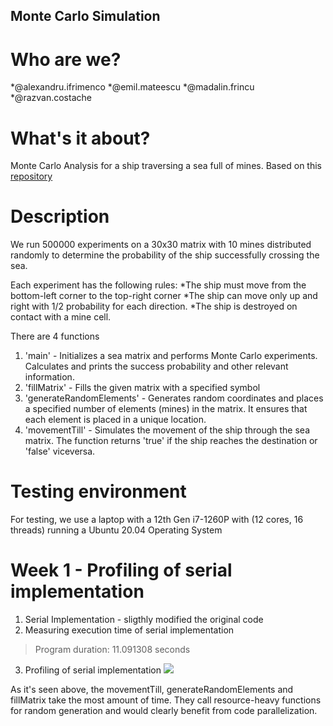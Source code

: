 ## Monte Carlo Simulation

# Who are we?
*@alexandru.ifrimenco
*@emil.mateescu
*@madalin.frincu
*@razvan.costache

# What's it about?

Monte Carlo Analysis for a ship traversing a sea full of mines. Based on this [repository](https://github.com/dmitrijbes/monte-carlo-ship/)

# Description
We run 500000 experiments on a 30x30 matrix with 10 mines distributed randomly to determine the probability of the ship successfully crossing the sea.

Each experiment has the following rules:
*The ship must move from the bottom-left corner to the top-right corner 
*The ship can move only up and right with 1/2 probability for each direction.
*The ship is destroyed on contact with a mine cell.


There are 4 functions 
1. 'main' - Initializes a sea matrix and performs Monte Carlo experiments. Calculates and prints the success probability and other relevant information.
2. 'fillMatrix' - Fills the given matrix with a specified symbol
3. 'generateRandomElements' - Generates random coordinates and places a specified number of elements (mines) in the matrix. It ensures that each element is placed in a unique location.
4. 'movementTill' - Simulates the movement of the ship through the sea matrix. The function returns 'true' if the ship reaches the destination or 'false' viceversa.
# Testing environment
For testing, we use a laptop with a 12th Gen i7-1260P with (12 cores, 16 threads) running a Ubuntu 20.04 Operating System

# Week 1 - Profiling of serial implementation

1. Serial Implementation - sligthly modified the original code
2. Measuring execution time of serial implementation 

> Program duration: 11.091308 seconds

3. Profiling of serial implementation
![](image/serial_profiling.png)

As it's seen above, the movementTill, generateRandomElements and fillMatrix take the most amount of time. They call resource-heavy functions for random generation and would clearly benefit from code parallelization.